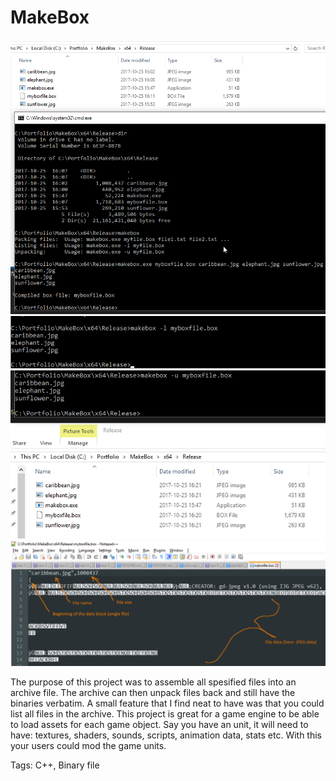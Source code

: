 # MakeBox
![Packing files](Makebox-packing.png)
![Listing files](Makebox-listing.png)
![Unpacking files](Makebox-unpacking.png)
![Examing box format](Makebox-the-boxfile.png)

The purpose of this project was to assemble all spesified files into an archive file. The archive can then unpack files back and still have the binaries verbatim. A small feature that I find neat to have was that you could list all files in the archive. This project is great for a game engine to be able to load assets for each game object. Say you have an unit, it will need to have: textures, shaders, sounds, scripts, animation data, stats etc. With this your users could mod the game units.

Tags: C++, Binary file
